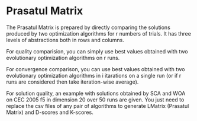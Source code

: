 # Prasatul Matrix
The Prasatul Matrix is prepared by directly comparing the solutions produced by two optimization algorithms for r numbers of trials. It has three levels of abstractions both in rows and columns.

For quality comparision, you can simply use best values obtained with two evolutionary optimization algorithms on r runs. 

For convergence comparison, you can use best values obtained with two evolutionary optimization algorithms in i itarations on a single run (or if r runs are considered then take iteration-wise average).

For solution quality, an example with solutions obtained by SCA and WOA on CEC 2005 f5 in dimension 20 over 50 runs are given. You just need to replace the csv files of any pair of algorithms to generate LMatrix (Prasatul Matrix) and D-scores and K-scores.
